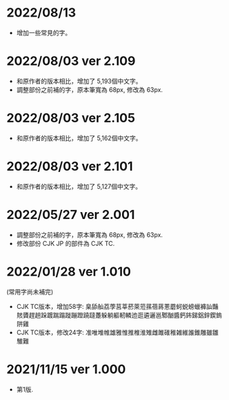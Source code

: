 # 2022/08/13 
* 增加一些常見的字。

# 2022/08/03 ver 2.109
* 和原作者的版本相比，增加了 5,193個中文字。
* 調整部份之前補的字，原本筆寬為 68px, 修改為 63px.

# 2022/08/03 ver 2.105
* 和原作者的版本相比，增加了 5,162個中文字。

# 2022/08/03 ver 2.101
* 和原作者的版本相比，增加了 5,127個中文字。

# 2022/05/27 ver 2.001
* 調整部份之前補的字，原本筆寬為 68px, 修改為 63px.
* 修改部份 CJK JP 的部件為 CJK TC.

# 2022/01/28 ver 1.010
(常用字尚未補完)
* CJK TC版本，增加58字: 臬舔舢荔荸莒莘菸萊蒞蓀蓓蔣蔥蘑蚵蜕螃蠟褲訕豔賅贗趕趟跺踱踹蹋蹝蹦蹬蹺躂躉躲躺軀軔轔迆逛遴邐邕鄹酗醬鈣鈽銻鋁鋅鍥鎢阱雞
* CJK TC版本，修改24字: 准唯堆帷雄雅惟推椎淮雉雌雎碓稚雑維誰錐雕雖雛騅難

# 2021/11/15 ver 1.000
* 第1版. 